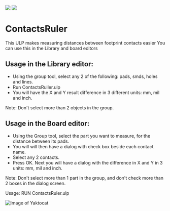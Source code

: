 

![](https://img.shields.io/badge/Version-V.1.0-blue) ![](https://img.shields.io/badge/Tested_On-Eagle.V.9.6.2-green)

# ContactsRuler
This ULP makes measuring distances between footprint contacts easier
You can use this in the Library and board editors

## Usage in the Library editor:

* Using the group tool, select any 2 of the following: pads, smds, holes and lines.
* Run ContactsRuller.ulp
* You will have the X and Y result difference in 3 different units: mm, mil and inch.

Note: Don't select more than 2 objects in the group.

## Usage in the Board editor:
* Using the Group tool, select the part you want to measure, for the distance between its pads.
* You will will then have a dialog with check box beside each contact name.
* Select any 2 contacts.
* Press OK. Next you will have a dialog with the difference in X and Y in 3 units: mm, mil and inch.

Note: Don't select more than 1 part in the group, and don't check more than 2 boxes in the dialog screen.

Usage: RUN ContactsRuler.ulp


![Image of Yaktocat](https://github.com/yahyatawil/ContactsRuler/blob/master/ContactsRuler.gif)
